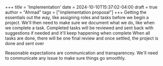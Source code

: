 +++
title = 'Implementation'
date = 2024-10-10T15:37:02-04:00
draft = true
author = "Ahmad"
tags = ["implementation proposal"]
+++
Getting the essentials out the way, like assigning roles and tasks before we begin a project. 
We'll then need to make sure we document what we do, like when we complete a task. 
Completed tasks will be reviewed and sent back with suggestions if needed and it'll keep happening when complete
When all tasks are done, there will be one final review and once settled, the project is done and sent over 

Reasonable expectations are communication and transparencey. We'll need to communicate any issue to make sure things go smoothly.
